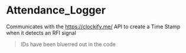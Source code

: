 # Attendance_Logger

Communicates with the https://clockify.me/ API to create a Time Stamp when it detects an RFI signal

> IDs have been bluerred out in the code